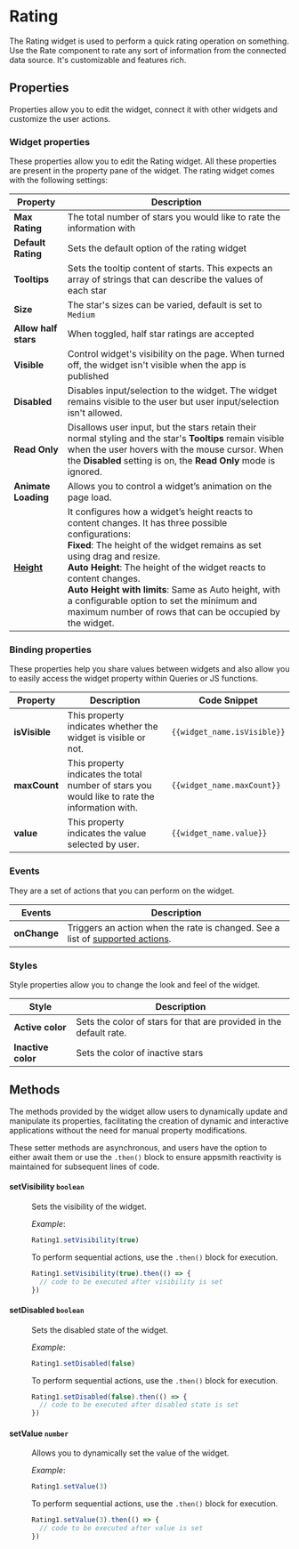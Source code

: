 # Rating

The Rating widget is used to perform a quick rating operation on something. Use the Rate component to rate any sort of information from the connected data source. It's customizable and features rich.

## Properties

Properties allow you to edit the widget, connect it with other widgets and customize the user actions.

### Widget properties

These properties allow you to edit the Rating widget. All these properties are present in the property pane of the widget. The rating widget comes with the following settings:

| Property             | Description                                                                                                                      |
| -------------------- | -------------------------------------------------------------------------------------------------------------------------------- |
| **Max Rating**       | The total number of stars you would like to rate the information with                                               |
| **Default Rating**   | Sets the default option of the rating widget                                                                                     |
| **Tooltips**         | Sets the tooltip content of starts. This expects an array of strings that can describe the values of each star   |
| **Size**             | The star's sizes can be varied, default is set to `Medium`                                                                       |
| **Allow half stars** | When toggled, half star ratings are accepted                                                                                     |
| **Visible**          | Control widget's visibility on the page. When turned off, the widget isn't visible when the app is published |
| **Disabled**         | Disables input/selection to the widget. The widget remains visible to the user but user input/selection isn't allowed. |
| **Read Only**        | Disallows user input, but the stars retain their normal styling and the star's **Tooltips** remain visible when the user hovers with the mouse cursor. When the **Disabled** setting is on, the **Read Only** mode is ignored. |
| **Animate Loading**  | Allows you to control a widget’s animation on the page load.                                                                     |
| [**Height**](/reference/widgets/#height)        | It configures how a widget’s height reacts to content changes. It has three possible configurations:<br/>**Fixed**: The height of the widget remains as set using drag and resize.<br/> **Auto Height**: The height of the widget reacts to content changes.<br/>  **Auto Height with limits**: Same as Auto height, with a configurable option to set the minimum and maximum number of rows that can be occupied by the widget.                                      |

### Binding properties

These properties help you share values between widgets and also allow you to easily access the widget property within Queries or JS functions.

| Property      | Description                                                                                    | Code Snippet                |
| ------------- | ---------------------------------------------------------------------------------------------- | --------------------------- |
| **isVisible** | This property indicates whether the widget is visible or not.                                  | `{{widget_name.isVisible}}` |
| **maxCount**  | This property indicates the total number of stars you would like to rate the information with. | `{{widget_name.maxCount}}`  |
| **value**     | This property indicates the value selected by user.                                            | `{{widget_name.value}}`     |

### Events

They are a set of actions that you can perform on the widget.

| Events       | Description                                                                                                            |
| ------------ | ---------------------------------------------------------------------------------------------------------------------- |
| **onChange** | Triggers an action when the rate is changed. See a list of [supported actions](../appsmith-framework/widget-actions/). |

### Styles

Style properties allow you to change the look and feel of the widget.

| Style              | Description                                                                     |
| ------------------ | ------------------------------------------------------------------------------- |
| **Active color**   | Sets the color of stars for that are provided in the default rate. |
| **Inactive color** | Sets the color of inactive stars                                                |


## Methods

The methods provided by the widget allow users to dynamically update and manipulate its properties, facilitating the creation of dynamic and interactive applications without the need for manual property modifications. 

These setter methods are asynchronous, and users have the option to either await them or use the `.then()` block to ensure appsmith reactivity is maintained for subsequent lines of code.


#### setVisibility `boolean`

<dd>

Sets the visibility of the widget.

*Example*:

```js
Rating1.setVisibility(true)
```
To perform sequential actions, use the `.then()` block for execution.

```js
Rating1.setVisibility(true).then(() => {
  // code to be executed after visibility is set
})

```

</dd>


#### setDisabled `boolean`

<dd>

Sets the disabled state of the widget.

*Example*:

```js
Rating1.setDisabled(false)
```
To perform sequential actions, use the `.then()` block for execution.

```js
Rating1.setDisabled(false).then(() => {
  // code to be executed after disabled state is set
})
```

</dd>

#### setValue `number`

<dd>

Allows you to dynamically set the value of the widget.

*Example*:

```js
Rating1.setValue(3)
```
To perform sequential actions, use the `.then()` block for execution.

```js
Rating1.setValue(3).then(() => {
  // code to be executed after value is set
})
```

</dd>